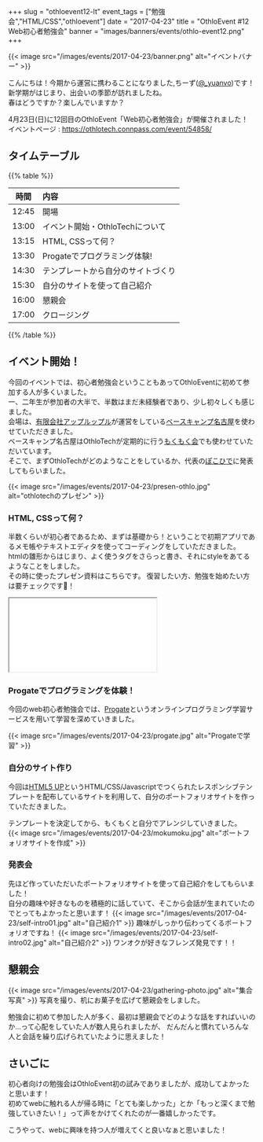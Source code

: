 +++
slug = "othloevent12-lt"
event_tags = ["勉強会","HTML/CSS","othloevent"]
date = "2017-04-23"
title = "OthloEvent #12 Web初心者勉強会"
banner = "images/banners/events/othlo-event12.png"
+++

{{< image src="/images/events/2017-04-23/banner.png" alt="イベントバナー" >}}

こんにちは！今期から運営に携わることになりました,ちーず([@_yuanvo](https://twitter.com/_yuanvo))です！<br>
新学期がはじまり、出会いの季節が訪れましたね。<br>
春はどうですか？楽しんでいますか？

4月23日(日)に12回目のOthloEvent「Web初心者勉強会」が開催されました！<br>
イベントページ : https://othlotech.connpass.com/event/54858/

## タイムテーブル

{{% table %}}

|時間|内容|
|:-----:|:-----|
|12:45|開場|
|13:00|イベント開始・OthloTechについて|
|13:15|HTML, CSSって何？|
|13:30|Progateでプログラミング体験!|
|14:30|テンプレートから自分のサイトづくり|
|15:30|自分のサイトを使って自己紹介|
|16:00|懇親会|
|17:00|クロージング|

{{% /table %}}

## イベント開始！
今回のイベントでは、初心者勉強会ということもあってOthloEventに初めて参加する人が多くいました。<br>
一、二年生が参加者の大半で、半数はまだ未経験者であり、少し初々しくも感じました。<br>
会場は、[有限会社アップルップル](https://www.appleple.com/)が運営をしている[ベースキャンプ名古屋](https://basecamp-nagoya.jp/)を使わせていただきました。<br>
ベースキャンプ名古屋はOthloTechが定期的に行う[もくもく会](http://www.othlo.tech/blogs/mokumoku/)でも使わせていただいています。<br>
そこで、まずOthloTechがどのようなことをしているか、代表の[ぽこひで](https://twitter.com/hyde141421356)に発表してもらいました。

{{< image src="/images/events/2017-04-23/presen-othlo.jpg" alt="othlotechのプレゼン" >}}

### HTML, CSSって何？
半数くらいが初心者であるため、まずは基礎から！ということで初期アプリであるメモ帳やテキストエディタを使ってコーディングをしていただきました。<br>
htmlの雛形からはじまり、よく使うタグをさらっと書き、それにstyleをあてるようなことをしました。<br>
その時に使ったプレゼン資料はこちらです。
復習したい方、勉強を始めたい方は要チェックです👀！
<div class='slider-container'>
  <iframe class='slider-content' src="//www.slideshare.net/slideshow/embed_code/key/41Pary8NrlWLme"></iframe>
</div>

### Progateでプログラミングを体験！
今回のweb初心者勉強会では、[Progate](http://prog-8.com/)というオンラインプログラミング学習サービスを用いて学習を深めていきました。

{{< image src="/images/events/2017-04-23/progate.jpg" alt="Progateで学習" >}}

### 自分のサイト作り
今回は[HTML5 UP](https://html5up.net/)というHTML/CSS/Javascriptでつくられたレスポンシブテンプレートを配布しているサイトを利用して、自分のポートフォリオサイトを作っていただきました。<br>

テンプレートを決定してから、もくもくと自分でアレンジしていきました。<br>
{{< image src="/images/events/2017-04-23/mokumoku.jpg" alt="ポートフォリオサイトを作成" >}}

### 発表会
先ほど作っていただいたポートフォリオサイトを使って自己紹介をしてもらいました！<br>
自分の趣味や好きなものを積極的に話していて、そこから会話が生まれていたのでとってもよかったと思います！
{{< image src="/images/events/2017-04-23/self-intro01.jpg" alt="自己紹介1" >}}
趣味がしっかり伝わってくるポートフォリオですね！
{{< image src="/images/events/2017-04-23/self-intro02.jpg" alt="自己紹介2" >}}
ワンオクが好きなフレンズ発見です！！

## 懇親会
{{< image src="/images/events/2017-04-23/gathering-photo.jpg" alt="集合写真" >}}
写真を撮り、机にお菓子を広げて懇親会をしました。

勉強会に初めて参加した人が多く、最初は懇親会でどのような話をすればいいのか...って心配をしていた人が数人見られましたが、
だんだんと慣れていろんな人と会話を繰り広げられていたように思えました！

## さいごに
初心者向けの勉強会はOthloEvent初の試みでありましたが、成功してよかったと思います！<br>
初めてwebに触れる人が帰る時に「とても楽しかった」とか「もっと深くまで勉強していきたい！」って声をかけてくれたのが一番嬉しかったです。

こうやって、webに興味を持つ人が増えてくと良いなぁと思いました！
